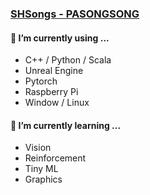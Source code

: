 ### [SHSongs - PASONGSONG](https://shsongs.github.io/)

#### 🔭 I’m currently using ...
* C++ / Python / Scala
* Unreal Engine
* Pytorch
* Raspberry Pi
* Window / Linux

#### 🌱 I’m currently learning ...
* Vision
* Reinforcement
* Tiny ML
* Graphics
